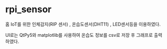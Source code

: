 # rpi_sensor
홈 IoT를 위한 인체감지(RIP 센서) , 온습도센서(DHT11) , LED센서등을 이용하였다.

UI로는 QtPy5와 matplotlib를 사용하여 온습도 정보를 csv로 저장 후 그래프로 출력하였다.

